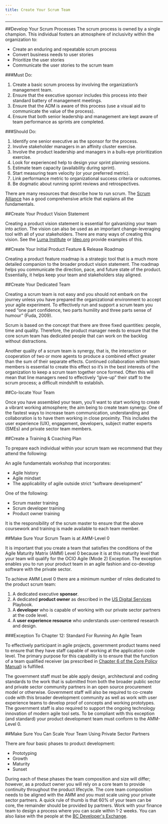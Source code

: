 ```yaml
---
title: Create Your Scrum Team
---
```

------------------------------------------------------------------

##Develop Your Scrum Processes
The scrum process is owned by a single champion. This individual fosters an atmosphere of inclusivity within the organization to:

* Create an enduring and repeatable scrum process 
* Convert business needs to user stories
* Prioritize the user stories
* Communicate the user stories to the scrum team
 

###Must Do:
1. Create a basic scrum process by involving the organization’s management team.
2. Ensure that the executive sponsor includes this process into their standard battery of management meetings.
3. Ensure that the ADM is aware of this process (use a visual aid to communicate the value of the process).
4. Ensure that both senior leadership and management are kept aware of team performance as sprints are completed.

###Should Do:
1. Identify one senior executive as the sponsor for the process.
2. Involve stakeholder managers in an affinity cluster exercise.
3. Involve the product leadership and managers in a bulls-eye prioritization exercise.
4. Look for experienced help to design your sprint planning sessions.
5. Estimate team capacity (availability during sprint).
6. Start measuring team velocity (or your preferred metric).
7. Link performance metric to organizational success criteria or outcomes.
8. Be dogmatic about running sprint reviews and retrospectives.

There are many resources that describe how to run scrum. The [Scrum Alliance](https://www.scrumalliance.org/community/articles/2009/december/scrum-in-a-nutshell) has a good comprehensive article that explains all the fundamentals.

##Create Your Product Vision Statement

Creating a product vision statement is essential for galvanizing your team into action. The vision can also be used as an important change-leveraging tool with all of your stakeholders. There are many ways of creating this vision. See the [Luma Institute](https://www.luma-institute.com/) or [Ideo.org](https://www.ideo.org/)  provide examples of this.

##Create Your Initial Product Feature & Release Roadmap

Creating a product feature roadmap is a strategic tool that is a much more detailed companion to the broader product vision statement. The roadmap helps you communicate the direction, pace, and future state of the product. Essentially, it helps keep your team and stakeholders stay aligned.  

##Create Your Dedicated Team

Creating a scrum team is not easy and you should not embark on the journey unless you have prepared the organizational environment to accept your agile experiment. To effectively run and support a scrum team you need “one part confidence, two parts humility and three parts sense of humour” (Fuda, 2009). 

Scrum is based on the concept that there are three fixed quantities: people, time and quality. Therefore, the product manager needs to ensure that the core scrum team has dedicated people that can work on the backlog without distractions. 

Another quality of a scrum team is synergy, that is, the interaction or cooperation of two or more agents to produce a combined effect greater than the sum of their separate effects. Continued collaboration within team members is essential to create this effect so it’s in the best interests of the organization to keep a scrum team together once formed. Often this will mean that line managers need to effectively “give-up” their staff to the scrum process; a difficult mindshift to establish.

##Co-locate Your Team

Once you have assembled your team, you’ll want to start working to create a vibrant working atmosphere; the aim being to create team synergy. One of the fastest ways to increase team communication, understanding and collaboration is to have them working in close proximity. This includes the user experience (UX), engagement, developers, subject matter experts (SMEs) and private sector team members.

##Create a Training & Coaching Plan

To prepare each individual within your scrum team we recommend that they attend the following:

An agile fundamentals workshop that incorporates:

* Agile history
* Agile mindset
* The applicability of agile outside strict “software development”
	
One of the following:
	
* Scrum master training
* Scrum developer training
* Product owner training

It is the responsibility of the scrum master to ensure that the above coursework and training is made available to each team member. 

##Make Sure Your Scrum Team is at AMM-Level 0

It is important that you create a team that satisfies the conditions of the Agile Maturity Matrix (AMM) Level 0 because it is at this maturity level that your team will qualify for the OCIO Agile (Mode 2) Exception. The exception enables you to run your product team in an agile fashion and co-develop software with the private sector.

To achieve AMM Level 0 there are a minimum number of roles dedicated to the product scrum team:

1. A dedicated executive **sponsor**.
2. A dedicated **product owner** as described in the [US Digital Services ](https://playbook.cio.gov/)Playbook.
3. A **developer** who is capable of working with our private sector partners at the code level.
4. A **user experience resource** who understands user-centered research and design.

###Exception To Chapter 12: Standard For Running An Agile Team

To effectively participant in agile projects, government product teams need to ensure that they have staff capable of working at the application code level. The primary purpose for this capability is to ensure that the function of a team qualified receiver (as prescribed in [Chapter 6 of the Core Policy Manual](http://www.fin.gov.bc.ca/ocg/fmb/manuals/CPM/06_Procurement.htm)) is fulfilled. 

The government staff must be able apply design, architectural and coding standards to the work that is submitted from both the broader public sector and private sector community partners in an open source procurement model or otherwise. Government staff will also be required to co-create code with this broader development community as well as work with user experience teams to develop proof of concepts and working prototypes. The government staff is also required to support the ongoing technology innovation of modern agile tool sets. To be compliant with this exception (and standard) your product development team must conform to the AMM-Level 0.

##Make Sure You Can Scale Your Team Using Private Sector Partners

There are four basic phases to product development:

* Prototyping
* Growth
* Maturity
* Sunset

During each of these phases the team composition and size will differ; however, as a product owner you will rely on a core team to provide continuity throughout the product lifecycle. The core team composition needs to be aligned with the AMM and you must scale using your private sector partners. A quick rule of thumb is that 60% of your team can be core, the remainder should be provided by partners. Work with your finance team to design a process where you can scale within 1-2 weeks. You can also liaise with the people at the [BC Developer's Exchange](https://bcdevexchange.org/home).